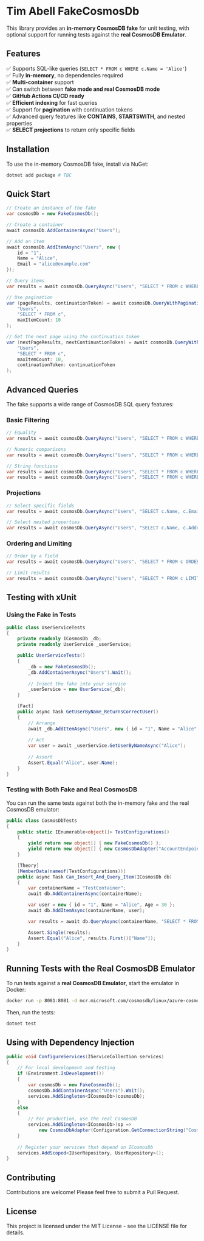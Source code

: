 # Tim Abell FakeCosmosDb

This library provides an **in-memory CosmosDB fake** for unit testing, with optional support for running tests against the **real CosmosDB Emulator**.

## Features
✅ Supports SQL-like queries (`SELECT * FROM c WHERE c.Name = 'Alice'`)  
✅ Fully **in-memory**, no dependencies required  
✅ **Multi-container** support  
✅ Can switch between **fake mode and real CosmosDB mode**  
✅ **GitHub Actions CI/CD ready**  
✅ **Efficient indexing** for fast queries  
✅ Support for **pagination** with continuation tokens  
✅ Advanced query features like **CONTAINS**, **STARTSWITH**, and nested properties  
✅ **SELECT projections** to return only specific fields  

## Installation
To use the in-memory CosmosDB fake, install via NuGet:

```sh
dotnet add package # TBC
```

## Quick Start

```csharp
// Create an instance of the fake
var cosmosDb = new FakeCosmosDb();

// Create a container
await cosmosDb.AddContainerAsync("Users");

// Add an item
await cosmosDb.AddItemAsync("Users", new { 
    id = "1", 
    Name = "Alice", 
    Email = "alice@example.com" 
});

// Query items
var results = await cosmosDb.QueryAsync("Users", "SELECT * FROM c WHERE c.Name = 'Alice'");

// Use pagination
var (pageResults, continuationToken) = await cosmosDb.QueryWithPaginationAsync(
    "Users", 
    "SELECT * FROM c", 
    maxItemCount: 10
);

// Get the next page using the continuation token
var (nextPageResults, nextContinuationToken) = await cosmosDb.QueryWithPaginationAsync(
    "Users", 
    "SELECT * FROM c", 
    maxItemCount: 10, 
    continuationToken: continuationToken
);
```

## Advanced Queries

The fake supports a wide range of CosmosDB SQL query features:

### Basic Filtering

```csharp
// Equality
var results = await cosmosDb.QueryAsync("Users", "SELECT * FROM c WHERE c.Name = 'Alice'");

// Numeric comparisons
var results = await cosmosDb.QueryAsync("Users", "SELECT * FROM c WHERE c.Age > 30");

// String functions
var results = await cosmosDb.QueryAsync("Users", "SELECT * FROM c WHERE CONTAINS(c.Name, 'Ali')");
var results = await cosmosDb.QueryAsync("Users", "SELECT * FROM c WHERE STARTSWITH(c.Email, 'alice')");
```

### Projections

```csharp
// Select specific fields
var results = await cosmosDb.QueryAsync("Users", "SELECT c.Name, c.Email FROM c");

// Select nested properties
var results = await cosmosDb.QueryAsync("Users", "SELECT c.Name, c.Address.City FROM c");
```

### Ordering and Limiting

```csharp
// Order by a field
var results = await cosmosDb.QueryAsync("Users", "SELECT * FROM c ORDER BY c.Name");

// Limit results
var results = await cosmosDb.QueryAsync("Users", "SELECT * FROM c LIMIT 10");
```

## Testing with xUnit

### Using the Fake in Tests

```csharp
public class UserServiceTests
{
    private readonly ICosmosDb _db;
    private readonly UserService _userService;

    public UserServiceTests()
    {
        _db = new FakeCosmosDb();
        _db.AddContainerAsync("Users").Wait();
        
        // Inject the fake into your service
        _userService = new UserService(_db);
    }

    [Fact]
    public async Task GetUserByName_ReturnsCorrectUser()
    {
        // Arrange
        await _db.AddItemAsync("Users", new { id = "1", Name = "Alice" });
        
        // Act
        var user = await _userService.GetUserByNameAsync("Alice");
        
        // Assert
        Assert.Equal("Alice", user.Name);
    }
}
```

### Testing with Both Fake and Real CosmosDB

You can run the same tests against both the in-memory fake and the real CosmosDB emulator:

```csharp
public class CosmosDbTests
{
    public static IEnumerable<object[]> TestConfigurations()
    {
        yield return new object[] { new FakeCosmosDb() };
        yield return new object[] { new CosmosDbAdapter("AccountEndpoint=https://localhost:8081;AccountKey=your-key;") };
    }

    [Theory]
    [MemberData(nameof(TestConfigurations))]
    public async Task Can_Insert_And_Query_Item(ICosmosDb db)
    {
        var containerName = "TestContainer";
        await db.AddContainerAsync(containerName);

        var user = new { id = "1", Name = "Alice", Age = 30 };
        await db.AddItemAsync(containerName, user);

        var results = await db.QueryAsync(containerName, "SELECT * FROM c WHERE c.Name = 'Alice'");

        Assert.Single(results);
        Assert.Equal("Alice", results.First()["Name"]);
    }
}
```

## Running Tests with the Real CosmosDB Emulator
To run tests against a **real CosmosDB Emulator**, start the emulator in Docker:

```sh
docker run -p 8081:8081 -d mcr.microsoft.com/cosmosdb/linux/azure-cosmos-emulator
```

Then, run the tests:

```sh
dotnet test
```

## Using with Dependency Injection

```csharp
public void ConfigureServices(IServiceCollection services)
{
    // For local development and testing
    if (Environment.IsDevelopment())
    {
        var cosmosDb = new FakeCosmosDb();
        cosmosDb.AddContainerAsync("Users").Wait();
        services.AddSingleton<ICosmosDb>(cosmosDb);
    }
    else
    {
        // For production, use the real CosmosDB
        services.AddSingleton<ICosmosDb>(sp => 
            new CosmosDbAdapter(Configuration.GetConnectionString("CosmosDb")));
    }
    
    // Register your services that depend on ICosmosDb
    services.AddScoped<IUserRepository, UserRepository>();
}
```

## Contributing

Contributions are welcome! Please feel free to submit a Pull Request.

## License

This project is licensed under the MIT License - see the LICENSE file for details.
